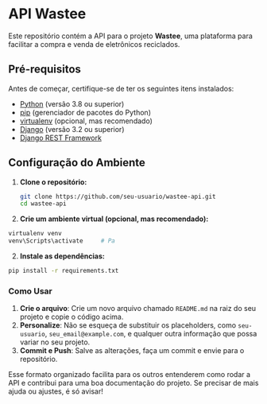 # API Wastee

Este repositório contém a API para o projeto **Wastee**, uma plataforma para facilitar a compra e venda de eletrônicos reciclados.

## Pré-requisitos

Antes de começar, certifique-se de ter os seguintes itens instalados:

- [Python](https://www.python.org/downloads/) (versão 3.8 ou superior)
- [pip](https://pip.pypa.io/en/stable/) (gerenciador de pacotes do Python)
- [virtualenv](https://virtualenv.pypa.io/en/latest/) (opcional, mas recomendado)
- [Django](https://www.djangoproject.com/) (versão 3.2 ou superior)
- [Django REST Framework](https://www.django-rest-framework.org/)

## Configuração do Ambiente

1. **Clone o repositório:**

   ```bash
   git clone https://github.com/seu-usuario/wastee-api.git
   cd wastee-api
   ```
   
2. **Crie um ambiente virtual (opcional, mas recomendado):**

```bash
virtualenv venv
venv\Scripts\activate     # Pa
  ```

2. **Instale as dependências:**

```bash
pip install -r requirements.txt

  ```




### Como Usar

1. **Crie o arquivo**: Crie um novo arquivo chamado `README.md` na raiz do seu projeto e copie o código acima.
2. **Personalize**: Não se esqueça de substituir os placeholders, como `seu-usuario`, `seu_email@example.com`, e qualquer outra informação que possa variar no seu projeto.
3. **Commit e Push**: Salve as alterações, faça um commit e envie para o repositório.

Esse formato organizado facilita para os outros entenderem como rodar a API e contribui para uma boa documentação do projeto. Se precisar de mais ajuda ou ajustes, é só avisar!
